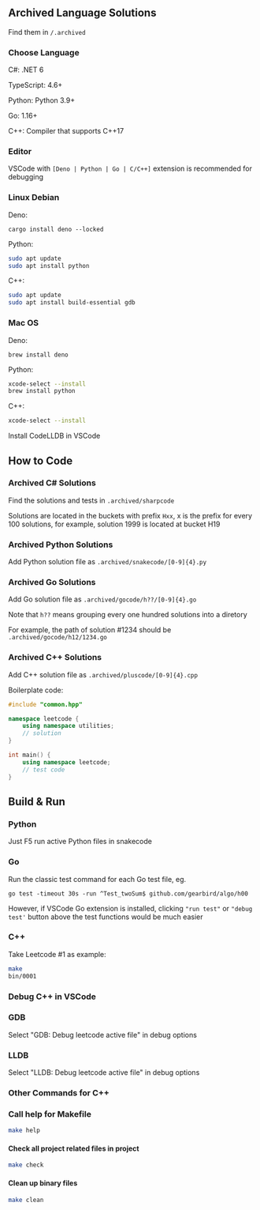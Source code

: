 ## Archived Language Solutions

Find them in ```/.archived```

### Choose Language
C#: .NET 6

TypeScript: 4.6+

Python: Python 3.9+

Go: 1.16+

C++: Compiler that supports C++17

### Editor
VSCode with ```[Deno | Python | Go | C/C++]``` extension is recommended for debugging

### Linux Debian
Deno:

```
cargo install deno --locked
```

Python:

```bash
sudo apt update
sudo apt install python
```

C++:

```bash
sudo apt update
sudo apt install build-essential gdb
```

### Mac OS
Deno:

```
brew install deno
```

Python:

```bash
xcode-select --install
brew install python
```

C++:

```bash
xcode-select --install
```
Install CodeLLDB in VSCode

## How to Code
### Archived C# Solutions
Find the solutions and tests in ```.archived/sharpcode```

Solutions are located in the buckets with prefix ```Hxx```, x is the prefix for every 100 solutions, for example, solution 1999 is located at bucket H19

### Archived Python Solutions
Add Python solution file as ```.archived/snakecode/[0-9]{4}.py```

### Archived Go Solutions
Add Go solution file as ```.archived/gocode/h??/[0-9]{4}.go```

Note that ```h??``` means grouping every one hundred solutions into a diretory

For example, the path of solution #1234 should be ```.archived/gocode/h12/1234.go```

### Archived C++ Solutions
Add C++ solution file as ```.archived/pluscode/[0-9]{4}.cpp```

Boilerplate code:
```cpp
#include "common.hpp"

namespace leetcode {
    using namespace utilities;
    // solution
}

int main() {
    using namespace leetcode;
    // test code
}
```

## Build & Run
### Python
Just F5 run active Python files in snakecode

### Go
Run the classic test command for each Go test file, eg.

```go test -timeout 30s -run ^Test_twoSum$ github.com/gearbird/algo/h00 ```

However, if VSCode Go extension is installed, clicking ```"run test"``` or ```"debug test'``` button above the test functions would be much easier

### C++
Take Leetcode #1 as example:
```bash
make
bin/0001
```

### Debug C++ in VSCode
### GDB
Select "GDB: Debug leetcode active file" in debug options

### LLDB
Select "LLDB: Debug leetcode active file" in debug options

### Other Commands for C++
### Call help for Makefile
```bash
make help
```

#### Check all project related files in project
```bash
make check
```

#### Clean up binary files
```bash
make clean
```

